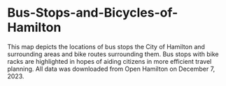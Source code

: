 # Bus-Stops-and-Bicycles-of-Hamilton
This map depicts the locations of bus stops the City of Hamilton and surrounding areas and bike routes surrounding them. Bus stops with bike racks are highlighted in hopes of aiding citizens in more efficient travel planning. All data was downloaded from Open Hamilton on December 7, 2023. 
